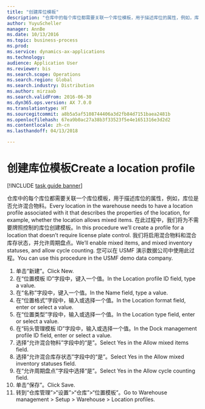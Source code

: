 ```yaml
--- 
title: "创建库位模板"
description: "仓库中的每个库位都需要关联一个库位模板，用于描述库位的属性，例如，库位是否允许混合物料。"
author: YuyuScheller
manager: AnnBe
ms.date: 10/13/2016
ms.topic: business-process
ms.prod: 
ms.service: dynamics-ax-applications
ms.technology: 
audience: Application User
ms.reviewer: bis
ms.search.scope: Operations
ms.search.region: Global
ms.search.industry: Distribution
ms.author: mirzaab
ms.search.validFrom: 2016-06-30
ms.dyn365.ops.version: AX 7.0.0
ms.translationtype: HT
ms.sourcegitcommit: a8b5a5af5108744406a3d2fb84d7151baea2481b
ms.openlocfilehash: 67ea9b0ac27a38b3f33523f5e4e1651316e3d2d2
ms.contentlocale: zh-cn
ms.lasthandoff: 04/13/2018

---
```

# <a name="create-a-location-profile"></a><span data-ttu-id="81a26-103">创建库位模板</span><span class="sxs-lookup"><span data-stu-id="81a26-103">Create a location profile</span></span>

[!INCLUDE [task guide banner](../../includes/task-guide-banner.md)]

<span data-ttu-id="81a26-104">仓库中的每个库位都需要关联一个库位模板，用于描述库位的属性，例如，库位是否允许混合物料。</span><span class="sxs-lookup"><span data-stu-id="81a26-104">Every location in the warehouse needs to have a location profile associated with it that describes the properties of the location, for example, whether the location allows mixed items.</span></span> <span data-ttu-id="81a26-105">在此过程中，我们将为不需要牌照控制的库位创建模板。</span><span class="sxs-lookup"><span data-stu-id="81a26-105">In this procedure we’ll create a profile for a location that doesn’t require license plate control.</span></span> <span data-ttu-id="81a26-106">我们将启用混合物料和混合库存状态，并允许周期盘点。</span><span class="sxs-lookup"><span data-stu-id="81a26-106">We’ll enable mixed items, and mixed inventory statuses, and allow cycle counting.</span></span> <span data-ttu-id="81a26-107">您可以在 USMF 演示数据公司中使用此过程。</span><span class="sxs-lookup"><span data-stu-id="81a26-107">You can use this procedure in the USMF demo data company.</span></span>

1. <span data-ttu-id="81a26-108">单击“新建”。</span><span class="sxs-lookup"><span data-stu-id="81a26-108">Click New.</span></span>
2. <span data-ttu-id="81a26-109">在“位置模板 ID”字段中，键入一个值。</span><span class="sxs-lookup"><span data-stu-id="81a26-109">In the Location profile ID field, type a value.</span></span>
3. <span data-ttu-id="81a26-110">在“名称”字段中，键入一个值。</span><span class="sxs-lookup"><span data-stu-id="81a26-110">In the Name field, type a value.</span></span>
4. <span data-ttu-id="81a26-111">在“位置格式”字段中，输入或选择一个值。</span><span class="sxs-lookup"><span data-stu-id="81a26-111">In the Location format field, enter or select a value.</span></span>
5. <span data-ttu-id="81a26-112">在“位置类型”字段中，输入或选择一个值。</span><span class="sxs-lookup"><span data-stu-id="81a26-112">In the Location type field, enter or select a value.</span></span>
6. <span data-ttu-id="81a26-113">在“码头管理模板 ID”字段中，输入或选择一个值。</span><span class="sxs-lookup"><span data-stu-id="81a26-113">In the Dock management profile ID field, enter or select a value.</span></span>
7. <span data-ttu-id="81a26-114">选择“允许混合物料”字段中的“是”。</span><span class="sxs-lookup"><span data-stu-id="81a26-114">Select Yes in the Allow mixed items field.</span></span>
8. <span data-ttu-id="81a26-115">选择“允许混合库存状态”字段中的“是”。</span><span class="sxs-lookup"><span data-stu-id="81a26-115">Select Yes in the Allow mixed  inventory statuses field.</span></span>
9. <span data-ttu-id="81a26-116">在“允许周期盘点”字段中选择“是”。</span><span class="sxs-lookup"><span data-stu-id="81a26-116">Select Yes in the Allow cycle counting field.</span></span>
10. <span data-ttu-id="81a26-117">单击“保存”。</span><span class="sxs-lookup"><span data-stu-id="81a26-117">Click Save.</span></span>
11. <span data-ttu-id="81a26-118">转到“仓库管理”>“设置”>“仓库”>“位置模板”。</span><span class="sxs-lookup"><span data-stu-id="81a26-118">Go to Warehouse management > Setup > Warehouse > Location profiles.</span></span>


